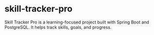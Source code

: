 # skill-tracker-pro
Skill Tracker Pro is a learning-focused project built with Spring Boot and PostgreSQL. It helps track skills, goals, and progress.
